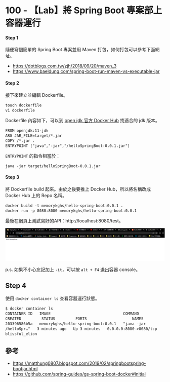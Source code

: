 # 100 - 【Lab】將 Spring Boot 專案部上容器運行

#### Step 1
隨便寫個簡單的 Spring Boot 專案並用 Maven 打包，如何打包可以參考下面網址。
* https://dotblogs.com.tw/zjh/2018/09/20/maven_3
* https://www.baeldung.com/spring-boot-run-maven-vs-executable-jar

#### Step 2
接下來建立並編輯 Dockerfile。
```
touch dockerfile
vi dockerfile
```

Dockerfile 內容如下，可以到 [open jdk 官方 Docker Hub](https://hub.docker.com/_/openjdk?tab=tags&page=5) 找適合的 jdk 版本。
```docker
FROM openjdk:11-jdk
ARG JAR_FILE=target/*.jar
COPY /*.jar .
ENTRYPOINT ["java","-jar","/helloSpringBoot-0.0.1.jar"]
```

`ENTRYPOINT` 的指令相當於：
```
java -jar target/helloSpringBoot-0.0.1.jar
```

#### Step 3
將 Dockerfile build 起來。由於之後要推上 Docker Hub，所以將名稱改成 Docker Hub 上的 Repo 名稱。
```docker
docker build -t memorykghs/hello-spring-boot:0.0.1 .
docker run -p 8080:8080 memorykghs/hello-spring-boot:0.0.1
```

最後在網頁上測試寫好的API：http://localhost:8080/test。

![](/images/docker/100-1.png)

p.s. 如果不小心忘記加上 `-it`，可以按 `alt + F4` 退出容器 console。

## Step 4
使用 `docker container ls` 查看容器運行狀態。
```docker
$ docker container ls
CONTAINER ID   IMAGE                                COMMAND                  CREATED         STATUS         PORTS                    NAMES
203396586b5a   memorykghs/hello-spring-boot:0.0.1   "java -jar /helloSpr…"   3 minutes ago   Up 3 minutes   0.0.0.0:8080->8080/tcp   blissful_elion

```

## 參考
* https://matthung0807.blogspot.com/2019/02/springbootspring-bootjar.html
* https://github.com/spring-guides/gs-spring-boot-docker#initial